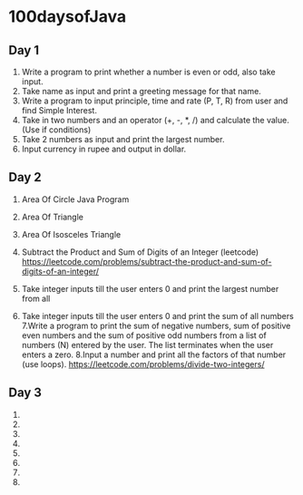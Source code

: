 # 100daysofJava
## Day 1
1. Write a program to print whether a number is even or odd, also take input.
2. Take name as input and print a greeting message for that name.
3. Write a program to input principle, time and rate (P, T, R) from user and find Simple Interest.
4. Take in two numbers and an operator (+, -, *, /) and calculate the value. (Use if conditions)
5. Take 2 numbers as input and print the largest number.
6. Input currency in rupee and output in dollar.
## Day 2
1. Area Of Circle Java Program
2. Area Of Triangle
3. Area Of Isosceles Triangle
4. Subtract the Product and Sum of Digits of an Integer (leetcode)
https://leetcode.com/problems/subtract-the-product-and-sum-of-digits-of-an-integer/
6. Take integer inputs till the user enters 0 and print the largest number from
all

6. Take integer inputs till the user enters 0 and print the sum of all numbers
7.Write a program to print the sum of negative numbers, sum of positive even numbers and the sum of positive odd numbers from a list of numbers (N) entered by the user. The list terminates when the user enters a zero.
8.Input a number and print all the factors of that number (use loops).
https://leetcode.com/problems/divide-two-integers/
## Day 3
1.
2.
3.
4.
5.
6.
7.
8.




